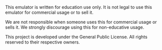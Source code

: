 This emulator is written for education use only.
It is not legal to use this emulator for commercial usage or to sell it.

We are not responsible when someone uses this for commercial usage or sells it.
We strongly discourage using this for non-educative usage.

This project is developed under the General Public License.
All rights reserved to their respective owners.